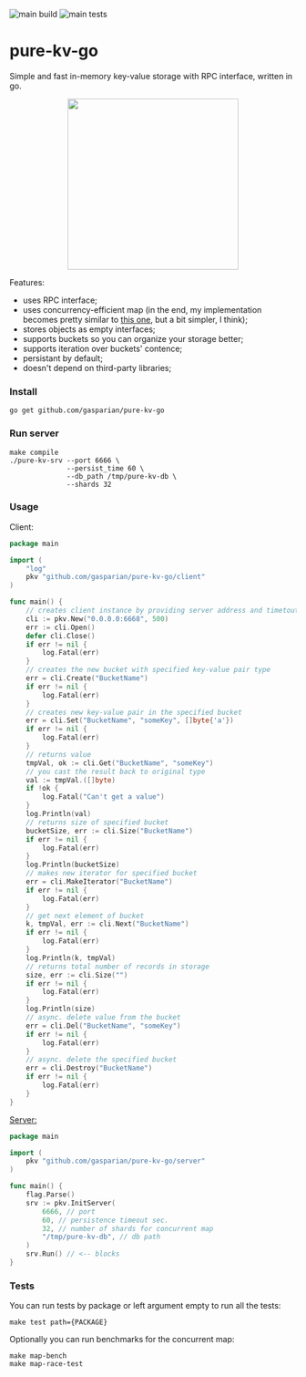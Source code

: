 ![main build](https://github.com/gasparian/pure-kv-go/actions/workflows/build.yml/badge.svg?branch=main)
![main tests](https://github.com/gasparian/pure-kv-go/actions/workflows/test.yml/badge.svg?branch=main)

# pure-kv-go  
Simple and fast in-memory key-value storage with RPC interface, written in go.  

<p align="center"> <img src="https://github.com/gasparian/pure-kv-go/blob/main/pics/logo.jpg" height=300/> </p>  

Features:  
 * uses RPC interface;  
 * uses concurrency-efficient map (in the end, my implementation becomes pretty similar to [this one](https://github.com/orcaman/concurrent-map), but a bit simpler, I think);  
 * stores objects as empty interfaces;  
 * supports buckets so you can organize your storage better;  
 * supports iteration over buckets' contence;  
 * persistant by default;  
 * doesn't depend on third-party libraries;  

### Install  
```
go get github.com/gasparian/pure-kv-go
```  

### Run server  
```
make compile
./pure-kv-srv --port 6666 \
              --persist_time 60 \
              --db_path /tmp/pure-kv-db \
              --shards 32
```  

### Usage  

Client:  
```go
package main

import (
    "log"
    pkv "github.com/gasparian/pure-kv-go/client"
)

func main() {
    // creates client instance by providing server address and timetout in ms. 
    cli := pkv.New("0.0.0.0:6668", 500)
    err := cli.Open()
    defer cli.Close() 
    if err != nil {
        log.Fatal(err)
    }
    // creates the new bucket with specified key-value pair type
    err = cli.Create("BucketName") 
    if err != nil {
        log.Fatal(err)
    }
    // creates new key-value pair in the specified bucket
    err = cli.Set("BucketName", "someKey", []byte{'a'}) 
    if err != nil {
        log.Fatal(err)
    }
    // returns value
    tmpVal, ok := cli.Get("BucketName", "someKey") 
    // you cast the result back to original type
    val := tmpVal.([]byte) 
    if !ok {
        log.Fatal("Can't get a value")
    }    
    log.Println(val)
    // returns size of specified bucket
    bucketSize, err := cli.Size("BucketName") 
    if err != nil {
        log.Fatal(err)
    }
    log.Println(bucketSize)
    // makes new iterator for specified bucket
    err = cli.MakeIterator("BucketName")
    if err != nil {
        log.Fatal(err)
    }
    // get next element of bucket
    k, tmpVal, err := cli.Next("BucketName") 
    if err != nil {
        log.Fatal(err)
    }
    log.Println(k, tmpVal)
    // returns total number of records in storage
    size, err := cli.Size("")
    if err != nil {
        log.Fatal(err)
    }
    log.Println(size)
    // async. delete value from the bucket
    err = cli.Del("BucketName", "someKey") 
    if err != nil {
        log.Fatal(err)
    }
    // async. delete the specified bucket
    err = cli.Destroy("BucketName") 
    if err != nil {
        log.Fatal(err)
    }
}
```  

[Server:](https://github.com/gasparian/pure-kv-go/blob/main/main.go)  
```go
package main

import (
    pkv "github.com/gasparian/pure-kv-go/server"
)

func main() {
    flag.Parse()
    srv := pkv.InitServer(
        6666, // port
        60, // persistence timeout sec.
        32, // number of shards for concurrent map
        "/tmp/pure-kv-db", // db path
    )
    srv.Run() // <-- blocks
}
```  

### Tests  

You can run tests by package or left argument empty to run all the tests:  
```
make test path={PACKAGE}
```  

Optionally you can run benchmarks for the concurrent map:  
```
make map-bench
make map-race-test
```  

